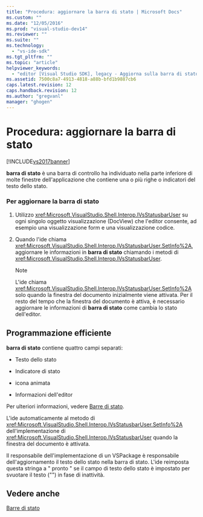 ```yaml
---
title: "Procedura: aggiornare la barra di stato | Microsoft Docs"
ms.custom: ""
ms.date: "12/05/2016"
ms.prod: "visual-studio-dev14"
ms.reviewer: ""
ms.suite: ""
ms.technology: 
  - "vs-ide-sdk"
ms.tgt_pltfrm: ""
ms.topic: "article"
helpviewer_keywords: 
  - "editor [Visual Studio SDK], legacy - Aggiorna sulla barra di stato"
ms.assetid: 7500c8a7-4913-4818-a88b-bfd1b9887cb6
caps.latest.revision: 12
caps.handback.revision: 12
ms.author: "gregvanl"
manager: "ghogen"
---
```

# Procedura: aggiornare la barra di stato
[!INCLUDE[vs2017banner](../code-quality/includes/vs2017banner.md)]

**barra di stato** è una barra di controllo ha individuato nella parte inferiore di molte finestre dell'applicazione che contiene una o più righe o indicatori del testo dello stato.  
  
### Per aggiornare la barra di stato  
  
1.  Utilizzo <xref:Microsoft.VisualStudio.Shell.Interop.IVsStatusbarUser> su ogni singolo oggetto visualizzazione \(DocView\) che l'editor consente, ad esempio una visualizzazione form e una visualizzazione codice.  
  
2.  Quando l'ide chiama <xref:Microsoft.VisualStudio.Shell.Interop.IVsStatusbarUser.SetInfo%2A>, aggiornare le informazioni in **barra di stato** chiamando i metodi di <xref:Microsoft.VisualStudio.Shell.Interop.IVsStatusbarUser>.  
  
    > [!NOTE]
    >  L'ide chiama <xref:Microsoft.VisualStudio.Shell.Interop.IVsStatusbarUser.SetInfo%2A> solo quando la finestra del documento inizialmente viene attivata.  Per il resto del tempo che la finestra del documento è attiva, è necessario aggiornare le informazioni di **barra di stato** come cambia lo stato dell'editor.  
  
## Programmazione efficiente  
 **barra di stato** contiene quattro campi separati:  
  
-   Testo dello stato  
  
-   Indicatore di stato  
  
-   icona animata  
  
-   Informazioni dell'editor  
  
 Per ulteriori informazioni, vedere [Barre di stato](/visual-cpp/mfc/status-bars).  
  
 L'ide automaticamente al metodo di <xref:Microsoft.VisualStudio.Shell.Interop.IVsStatusbarUser.SetInfo%2A> dell'implementazione di <xref:Microsoft.VisualStudio.Shell.Interop.IVsStatusbarUser> quando la finestra del documento è attivata.  
  
 Il responsabile dell'implementazione di un VSPackage è responsabile dell'aggiornamento il testo dello stato nella barra di stato.  L'ide reimposta questa stringa a " pronto " se il campo di testo dello stato è impostato per svuotare il testo \(""\) in fase di inattività.  
  
## Vedere anche  
 [Barre di stato](/visual-cpp/mfc/status-bars)